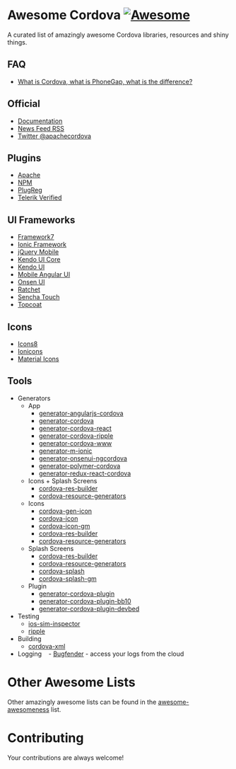 # Awesome Cordova [![Awesome](https://cdn.rawgit.com/sindresorhus/awesome/d7305f38d29fed78fa85652e3a63e154dd8e8829/media/badge.svg)](https://github.com/sindresorhus/awesome)

A curated list of amazingly awesome Cordova libraries, resources and shiny things.

## FAQ
- [What is Cordova, what is PhoneGap, what is the difference?](http://ionicframework.com/blog/what-is-cordova-phonegap/)

## Official
- [Documentation](https://cordova.apache.org/docs/en/latest/)
- [News Feed RSS](https://cordova.apache.org/feed.xml)
- [Twitter @apachecordova](https://twitter.com/apachecordova)

## Plugins
- [Apache](http://cordova.apache.org/plugins/)
- [NPM](https://www.npmjs.com/search?q=cordova-plugin)
- [PlugReg](http://plugreg.com/)
- [Telerik Verified](http://plugins.telerik.com/cordova)

## UI Frameworks
- [Framework7](http://www.idangero.us/framework7/)
- [Ionic Framework](http://ionicframework.com/)
- [jQuery Mobile](http://jquerymobile.com/)
- [Kendo UI Core](http://www.telerik.com/kendo-ui/open-source-core)
- [Kendo UI](http://www.telerik.com/kendo-ui)
- [Mobile Angular UI](http://mobileangularui.com/)
- [Onsen UI](http://onsenui.io/)
- [Ratchet](http://goratchet.com/)
- [Sencha Touch](http://www.sencha.com/products/touch/)
- [Topcoat](http://topcoat.io/)

## Icons
- [Icons8](http://icons8.com/)
- [Ionicons](http://ionicons.com/)
- [Material Icons](https://design.google.com/icons/)

## Tools
  - Generators
    - App
      - [generator-angularjs-cordova](https://github.com/keshavos/generator-angularjs-cordova)
      - [generator-cordova](https://github.com/dangeross/generator-cordova)
      - [generator-cordova-react](https://github.com/jackong/generator-cordova-react)
      - [generator-cordova-ripple](https://github.com/keunlee/generator-cordova-ripple)
      - [generator-cordova-www](https://github.com/busterc/generator-cordova-www)
      - [generator-m-ionic](https://github.com/mwaylabs/generator-m-ionic)
      - [generator-onsenui-ngcordova](https://github.com/healthonnet/generator-onsenui-ngcordova)
      - [generator-polymer-cordova](https://github.com/emoriarty/generator-polymer-cordova)
      - [generator-redux-react-cordova](https://github.com/zmeecer/generator-redux-react-cordova)
    - Icons + Splash Screens
      - [cordova-res-builder](https://github.com/mettbox/cordova-res-builder)
      - [cordova-resource-generators](https://github.com/busterc/cordova-resource-generators)
    - Icons
      - [cordova-gen-icon](https://bitbucket.org/ntakimura/cordova-gen-icon)
      - [cordova-icon](https://github.com/AlexDisler/cordova-icon)
      - [cordova-icon-gm](https://github.com/disusered/cordova-icon-gm)
      - [cordova-res-builder](https://github.com/mettbox/cordova-res-builder)
      - [cordova-resource-generators](https://github.com/busterc/cordova-resource-generators)
    - Splash Screens
      - [cordova-res-builder](https://github.com/mettbox/cordova-res-builder)
      - [cordova-resource-generators](https://github.com/busterc/cordova-resource-generators)
      - [cordova-splash](https://github.com/AlexDisler/cordova-splash)
      - [cordova-splash-gm](https://github.com/disusered/cordova-splash-gm)
    - Plugin
      - [generator-cordova-plugin](https://github.com/lholmquist/generator-cordova-plugin)
      - [generator-cordova-plugin-bb10](https://github.com/blackberry/generator-cordova-plugin-bb10)
      - [generator-cordova-plugin-devbed](https://github.com/sony/generator-cordova-plugin-devbed)
  - Testing
    - [ios-sim-inspector](https://github.com/busterc/profiles/blob/master/osx/sources/ios-sim-inspector)
    - [ripple](https://github.com/ripple-emulator/ripple)
  - Building
    - [cordova-xml](https://github.com/mifi/cordova-xml)
  - Logging
    - [Bugfender](https://github.com/bugfender/cordova-plugin-bugfender) - access your logs from the cloud

# Other Awesome Lists
Other amazingly awesome lists can be found in the [awesome-awesomeness](https://github.com/bayandin/awesome-awesomeness) list.

# Contributing
Your contributions are always welcome!
